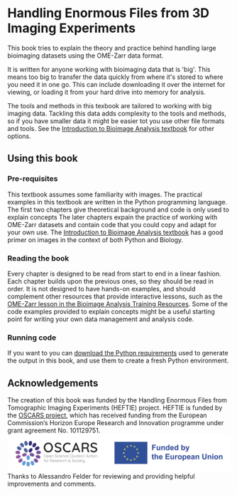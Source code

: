 # Handling Enormous Files from 3D Imaging Experiments

This book tries to explain the theory and practice behind handling large bioimaging datasets using the OME-Zarr data format.

It is written for anyone working with bioimaging data that is 'big'.
This means too big to transfer the data quickly from where it's stored to where you need it in one go.
This can include downloading it over the internet for viewing, or loading it from your hard drive into memory for analysis.

The tools and methods in this texbook are tailored to working with big imaging data.
Tackling this data adds complexity to the tools and methods, so if you have smaller data it might be easier tot you use other file formats and tools.
See the [Introduction to Bioimage Analysis textbook](https://bioimagebook.github.io) for other options.

## Using this book

### Pre-requisites

This textbook assumes some familiarity with images.
The practical examples in this textbook are written in the Python programming language.
The first two chapters give theoretical background and code is only used to explain concepts
The later chapters expain the practice of working with OME-Zarr datasets and contain code that you could copy and adapt for your own use.
The [Introduction to Bioimage Analysis textbook](https://bioimagebook.github.io) has a good primer on images in the context of both Python and Biology.

### Reading the book

Every chapter is designed to be read from start to end in a linear fashion.
Each chapter builds upon the previous ones, so they should be read in order.
It is not designed to have hands-on examples, and should complement other resources that provide interactive lessons, such as the [OME-Zarr lesson in the Bioimage Analysis Training Resources](https://neubias.github.io/training-resources/ome_zarr/index.html).
Some of the code examples provided to explain concepts might be a useful starting point for writing your own data management and analysis code.

### Running code

If you want to you can [download the Python requirements](https://raw.githubusercontent.com/HEFTIEProject/heftie-textbook/refs/heads/main/requirements.txt) used to generate the output in this book, and use them to create a fresh Python environment.

## Acknowledgements

The creation of this book was funded by the Handling Enormous Files from Tomographic Imaging Experiments (HEFTIE) project.
HEFTIE is funded by the [OSCARS project](https://oscars-project.eu/), which has received funding from the European Commission’s Horizon Europe Research and Innovation programme under grant agreement No. 101129751.
![OSCARS and EU logos](images/OSCARS-logo-EUflag.png)
Thanks to Alessandro Felder for reviewing and providing helpful improvements and comments.
